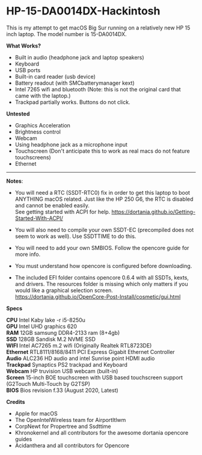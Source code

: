 # HP-15-DA0014DX-Hackintosh

This is my attempt to get macOS Big Sur running on a relatively new HP 15 inch laptop. The model number is 15-DA0014DX.  

**What Works?**

- Built in audio (headphone jack and laptop speakers)
- Keyboard  
- USB ports 
- Built-in card reader (usb device)  
- Battery readout (with SMCbatterymanager kext)
- Intel 7265 wifi and bluetooth (Note: this is not the original card that came with the laptop.)
- Trackpad partially works. Buttons do not click.  

**Untested**
- Graphics Acceleration  
- Brightness control
- Webcam  
- Using headphone jack as a microphone input 
- Touchscreen (Don't anticipate this to work as real macs do not feature touchscreens)  
- Ethernet

-------------------------------------------  

**Notes**:  
- You will need a RTC (SSDT-RTC0) fix in order to get this laptop to boot ANYTHING macOS related. Just like the HP 250 G6, the RTC is disabled and cannot be enabled easily.  
See getting started with ACPI for help.   https://dortania.github.io/Getting-Started-With-ACPI/

- You will also need to compile your own SSDT-EC (precompiled does not seem to work as well). Use SSDTTIME to do this.

- You will need to add your own SMBIOS. Follow the opencore guide for more info.

- You must understand how opencore is configured before downloading. 

- The included EFI folder contains opencore 0.6.4 with all SSDTs, kexts, and drivers. The resources folder is missing which only matters if you would like a graphical selection screen.   https://dortania.github.io/OpenCore-Post-Install/cosmetic/gui.html
 
**Specs**  
  
**CPU**     Intel Kaby lake -r i5-8250u  
**GPU**     Intel UHD graphics 620  
**RAM**     12GB samsung DDR4-2133 ram (8+4gb)  
**SSD**     128GB Sandisk M.2 NVME SSD  
**WIFI**    Intel AC7265 m.2 wifi (Originally Realtek RTL8723DE)  
**Ethernet** RTL8111/8168/8411 PCI Express Gigabit Ethernet Controller  
**Audio**   ALC236 HD audio and intel Sunrise point HDMI audio  
**Trackpad**   Synaptics PS2 trackpad and Keyboard   
**Webcam**   HP truvision USB webcam (built-in)  
**Screen**   15-inch BOE touchscreen with USB based touchscreen support (G2Touch Multi-Touch by G2TSP)  
**BIOS**  Bios revision f.33 (August 2020, Latest)
 

**Credits**
- Apple for macOS
- The OpenIntelWireless team for AirportItlwm
- CorpNewt for Propertree and Ssdttime
- Khronokernel and all contributors for the awesome dortania opencore guides
- Acidanthera and all contributors for Opencore
